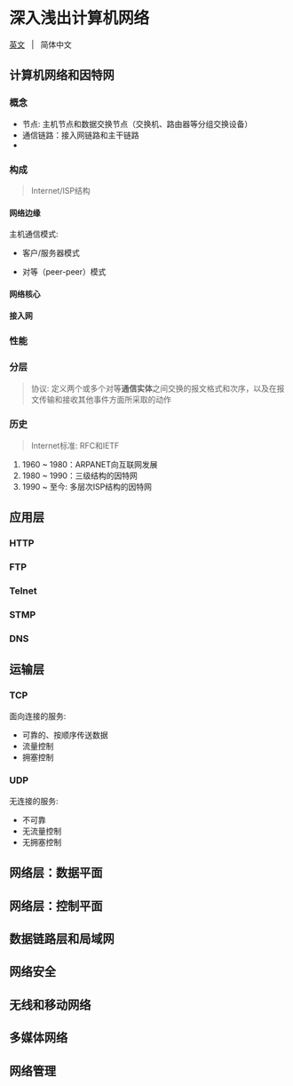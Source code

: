 # 深入浅出计算机网络

[英文](./README.md) &nbsp; | &nbsp; 简体中文

## 计算机网络和因特网

### 概念

- 节点: 主机节点和数据交换节点（交换机、路由器等分组交换设备）
- 通信链路：接入网链路和主干链路 
- 


### 构成

> Internet/ISP结构

#### 网络边缘

主机通信模式:

- 客户/服务器模式
  
- 对等（peer-peer）模式



#### 网络核心

#### 接入网



### 性能

### 分层

> 协议: 定义两个或多个对等**通信实体**之间交换的报文格式和次序，以及在报文传输和接收其他事件方面所采取的动作



### 历史

> Internet标准: RFC和IETF

1. 1960 ~ 1980：ARPANET向互联网发展
2. 1980 ~ 1990：三级结构的因特网
3. 1990 ~ 至今: 多层次ISP结构的因特网


## 应用层

### HTTP

### FTP

### Telnet

### STMP

### DNS

## 运输层

### TCP

面向连接的服务:

- 可靠的、按顺序传送数据
- 流量控制
- 拥塞控制

### UDP

无连接的服务:

- 不可靠
- 无流量控制
- 无拥塞控制


## 网络层：数据平面

## 网络层：控制平面

## 数据链路层和局域网

## 网络安全

## 无线和移动网络

## 多媒体网络

## 网络管理

